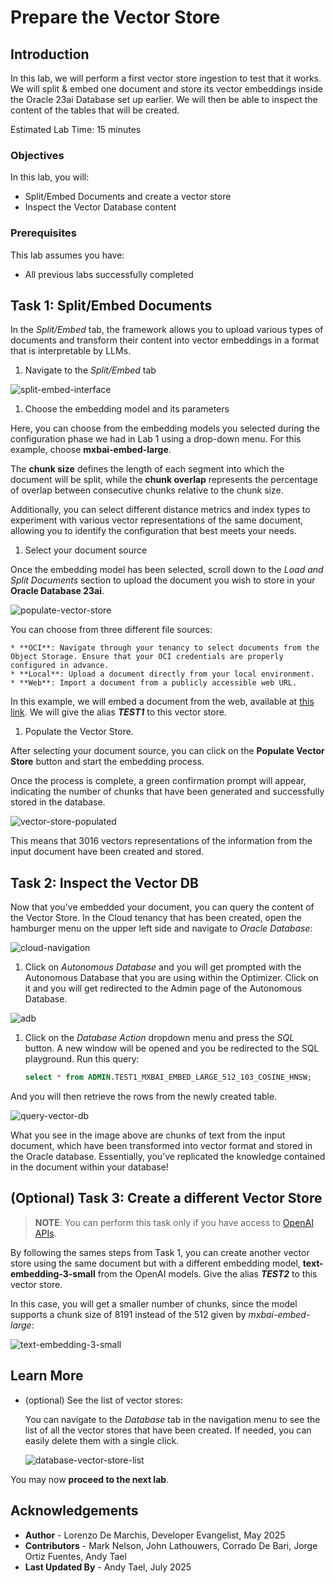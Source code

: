 # Prepare the Vector Store

## Introduction

In this lab, we will perform a first vector store ingestion to test that it works. We will split & embed one document and store its vector embeddings inside the Oracle 23ai Database set up earlier. We will then be able to inspect the content of the tables that will be created.

Estimated Lab Time: 15 minutes

### Objectives

In this lab, you will:

* Split/Embed Documents and create a vector store
* Inspect the Vector Database content

### Prerequisites

This lab assumes you have:

* All previous labs successfully completed

## Task 1: Split/Embed Documents

In the *Split/Embed* tab, the framework allows you to upload various types of documents and transform their content into vector embeddings in a format that is interpretable by LLMs.

1. Navigate to the *Split/Embed* tab

  ![split-embed-interface](./images/split-embed.jpg)

1. Choose the embedding model and its parameters

  Here, you can choose from the embedding models you selected during the configuration phase we had in Lab 1 using a drop-down menu.
  For this example, choose **mxbai-embed-large**.

  The **chunk size** defines the length of each segment into which the document will be split, while the **chunk overlap** represents the percentage of overlap between consecutive chunks relative to the chunk size.

  Additionally, you can select different distance metrics and index types to experiment with various vector representations of the same document, allowing you to identify the configuration that best meets your needs.

1. Select your document source

  Once the embedding model has been selected, scroll down to the *Load and Split Documents* section to upload the document you wish to store in your **Oracle Database 23ai**.

  ![populate-vector-store](images/populate-vector-store.png)

  You can choose from three different file sources:

    * **OCI**: Navigate through your tenancy to select documents from the Object Storage. Ensure that your OCI credentials are properly configured in advance.
    * **Local**: Upload a document directly from your local environment.
    * **Web**: Import a document from a publicly accessible web URL.

  In this example, we will embed a document from the web, available at [this link](https://docs.oracle.com/en/database/oracle/oracle-database/23/vecse/ai-vector-search-users-guide.pdf). We will give the alias ***TEST1*** to this vector store.

1. Populate the Vector Store.

  After selecting your document source, you can click on the **Populate Vector Store** button and start the embedding process.

  Once the process is complete, a green confirmation prompt will appear, indicating the number of chunks that have been generated and successfully stored in the database.

  ![vector-store-populated](images/vector-store-populated.png)

  This means that 3016 vectors representations of the information from the input document have been created and stored.

## Task 2: Inspect the Vector DB

Now that you've embedded your document, you can query the content of the Vector Store. In the Cloud tenancy that has been created, open the hamburger menu on the upper left side and navigate to *Oracle Database*:

![cloud-navigation](images/cloud-navigation.png)

1. Click on *Autonomous Database* and you will get prompted with the Autonomous Database that you are using within the Optimizer. Click on it and you will get redirected to the Admin page of the Autonomous Database.

  ![adb](images/adb.png)

1. Click on the *Database Action* dropdown menu and press the *SQL* button. A new window will be opened and you be redirected to the SQL playground. Run this query:

    ```sql
    select * from ADMIN.TEST1_MXBAI_EMBED_LARGE_512_103_COSINE_HNSW;
    ```

  And you will then retrieve the rows from the newly created table.

  ![query-vector-db](images/query-vector-db.png)

What you see in the image above are chunks of text from the input document, which have been transformed into vector format and stored in the Oracle database. Essentially, you’ve replicated the knowledge contained in the document within your database!

## (Optional) Task 3: Create a different Vector Store

> **NOTE**: You can perform this task only if you have access to [OpenAI APIs](https://platform.openai.com/settings/organization/api-keys).

By following the sames steps from Task 1, you can create another vector store using the same document but with a different embedding model, **text-embedding-3-small** from the OpenAI models. Give the alias ***TEST2*** to this vector store.

In this case, you will get a smaller number of chunks, since the model supports a chunk size of 8191 instead of the 512 given by *mxbai-embed-large*:

![text-embedding-3-small](images/text-embedding-3-small.png)

## Learn More

* (optional) See the list of vector stores:

  You can navigate to the *Database* tab in the navigation menu to see the list of all the vector stores that have been created. If needed, you can easily delete them with a single click.

  ![database-vector-store-list](images/database-vector-store-list.png)

You may now **proceed to the next lab**.

## Acknowledgements

* **Author** - Lorenzo De Marchis, Developer Evangelist, May 2025
* **Contributors** - Mark Nelson, John Lathouwers, Corrado De Bari, Jorge Ortiz Fuentes, Andy Tael
* **Last Updated By** - Andy Tael, July 2025
